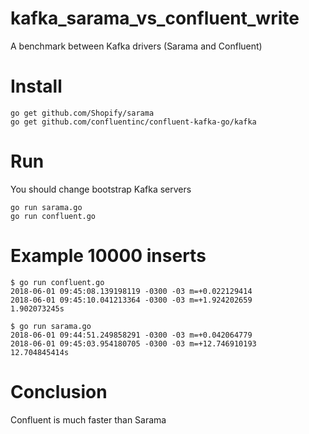 # kafka_sarama_vs_confluent_write
A benchmark between Kafka drivers (Sarama and Confluent)


# Install
```
go get github.com/Shopify/sarama
go get github.com/confluentinc/confluent-kafka-go/kafka
```

# Run 
You should change bootstrap Kafka servers
```
go run sarama.go
go run confluent.go
```

# Example 10000 inserts
```
$ go run confluent.go
2018-06-01 09:45:08.139198119 -0300 -03 m=+0.022129414
2018-06-01 09:45:10.041213364 -0300 -03 m=+1.924202659
1.902073245s

$ go run sarama.go
2018-06-01 09:44:51.249858291 -0300 -03 m=+0.042064779
2018-06-01 09:45:03.954180705 -0300 -03 m=+12.746910193
12.704845414s
```


# Conclusion
Confluent is much faster than Sarama
